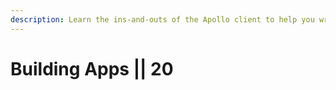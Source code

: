 ```yaml
---
description: Learn the ins-and-outs of the Apollo client to help you write expressive web apps with Apollo Elements
---
```


# Building Apps || 20
